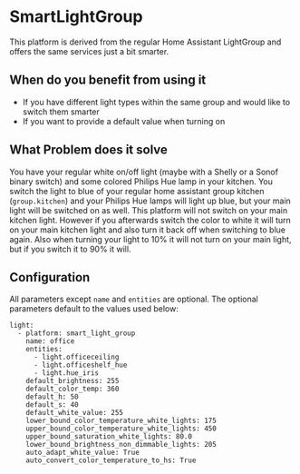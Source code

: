 # SmartLightGroup
This platform is derived from the regular Home Assistant LightGroup and offers the same services just a bit smarter.

## When do you benefit from using it
- If you have different light types within the same group and would like to switch them smarter
- If you want to provide a default value when turning on

## What Problem does it solve
You have your regular white on/off light (maybe with a Shelly or a Sonof binary switch) and some colored Philips Hue lamp in your kitchen.
You switch the light to blue of your regular home assistant group kitchen (`group.kitchen`) and your Philips Hue lamps will light up blue, but your main light will be switched on as well.
This platform will not switch on your main kitchen light. However if you afterwards switch the color to white it will turn on your main kitchen light and also turn it back off when switching to blue again.
Also when turning your light to 10% it will not turn on your main light, but if you switch it to 90% it will.

## Configuration

All parameters except `name` and `entities` are optional. The optional parameters default to the values used below:
```
light:
  - platform: smart_light_group
    name: office
    entities:
      - light.officeceiling
      - light.officeshelf_hue
      - light.hue_iris
    default_brightness: 255
    default_color_temp: 360
    default_h: 50
    default_s: 40
    default_white_value: 255
    lower_bound_color_temperature_white_lights: 175
    upper_bound_color_temperature_white_lights: 450
    upper_bound_saturation_white_lights: 80.0
    lower_bound_brightness_non_dimmable_lights: 205 
    auto_adapt_white_value: True
    auto_convert_color_temperature_to_hs: True 
```